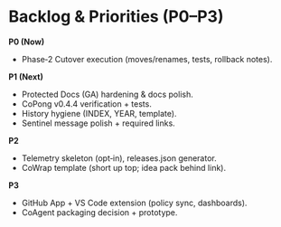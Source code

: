 <!-- status: stub; target: 150+ words -->
# Backlog & Priorities (P0–P3)

**P0 (Now)**
- Phase‑2 Cutover execution (moves/renames, tests, rollback notes).

**P1 (Next)**
- Protected Docs (GA) hardening & docs polish.
- CoPong v0.4.4 verification + tests.
- History hygiene (INDEX, YEAR, template).
- Sentinel message polish + required links.

**P2**
- Telemetry skeleton (opt‑in), releases.json generator.
- CoWrap template (short up top; idea pack behind link).

**P3**
- GitHub App + VS Code extension (policy sync, dashboards).
- CoAgent packaging decision + prototype.


